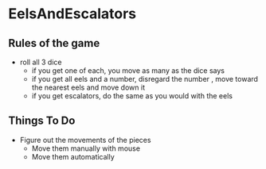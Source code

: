 # EelsAndEscalators
## Rules of the game
  * roll all 3 dice
	  * if you get one of each, you move as many as the dice says
	  * if you get all eels and a number, disregard the number , move toward the nearest eels and move down it
    * if you get escalators, do the same as you would with the eels
## Things To Do
  * Figure out the movements of the pieces
    * Move them manually with mouse
    * Move them automatically
